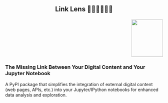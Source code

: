 <h2>
    <p align="center">
       Link Lens 🚂🚋🚋🚋🚋🚋
    </p>
</h2>

<p align="right">
  <kbd>  </kbd>
</p>


<p align="right">
  <kbd><img src="https://github.com/user-attachments/assets/9aeb87b7-e80a-450c-a68b-97d38ccc6b09" height='120' width='100'> </kbd>
</p>

<h3>The Missing Link Between Your Digital Content and Your Jupyter Notebook </h3>

A PyPI package that simplifies the integration of external digital content (web pages, APIs, etc.) into your Jupyter/IPython notebooks for enhanced data analysis and exploration.
